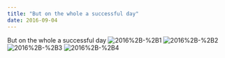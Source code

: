 ```yaml
---
title: "But on the whole a successful day"
date: 2016-09-04 
---
```

But on the whole a successful day﻿
![2016%2B-%2B1](/k100-project/Photos/04-09-2016/2016%2B-%2B1)
![2016%2B-%2B2](/k100-project/Photos/04-09-2016/2016%2B-%2B2)
![2016%2B-%2B3](/k100-project/Photos/04-09-2016/2016%2B-%2B3)
![2016%2B-%2B4](/k100-project/Photos/04-09-2016/2016%2B-%2B4)